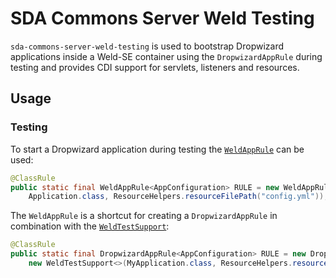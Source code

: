 # SDA Commons Server Weld Testing

`sda-commons-server-weld-testing` is used to bootstrap Dropwizard applications inside a Weld-SE container using the
`DropwizardAppRule` during testing and provides CDI support for servlets, listeners and resources.

## Usage

### Testing

To start a Dropwizard application during testing the [`WeldAppRule`](./src/main/java/org/sdase/commons/server/weld/testing/WeldAppRule.java) can be used:

```java
@ClassRule
public static final WeldAppRule<AppConfiguration> RULE = new WeldAppRule<>(
    Application.class, ResourceHelpers.resourceFilePath("config.yml"));
```
 
The `WeldAppRule` is a shortcut for creating a `DropwizardAppRule` in combination with the [`WeldTestSupport`](./src/main/java/org/sdase/commons/server/weld/testing/WeldTestSupport.java):
 
```java
@ClassRule
public static final DropwizardAppRule<AppConfiguration> RULE = new DropwizardAppRule<>(
    new WeldTestSupport<>(MyApplication.class, ResourceHelpers.resourceFilePath("config.yml")));
```
